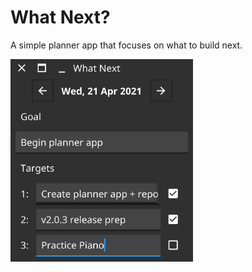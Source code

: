 # What Next?

A simple planner app that focuses on what to build next.

<img src="img/screenshot.png" width="292px" />

